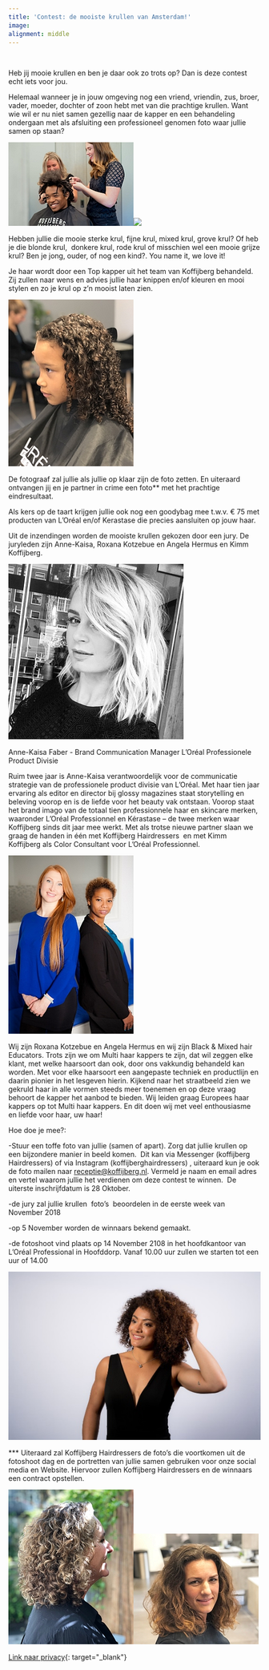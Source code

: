 ```yaml
---
title: 'Contest: de mooiste krullen van Amsterdam!'
image:
alignment: middle
---
```


&nbsp;

Heb jij mooie krullen en ben je daar ook zo trots op? Dan is deze contest echt iets voor jou.

Helemaal wanneer je in jouw omgeving nog een vriend, vriendin, zus, broer, vader, moeder, dochter of zoon hebt met van die prachtige krullen. Want wie wil er nu niet samen gezellig naar de kapper en een behandeling ondergaan met als afsluiting een professioneel genomen foto waar jullie samen op staan?

![](/uploads/krullen-maken.jpg)![](blob:https://app.cloudcannon.com/761f948a-a884-4bdc-8724-275d184b6502)

Hebben jullie die mooie sterke krul, fijne krul, mixed krul, grove krul? Of heb je die blonde krul,&nbsp; donkere krul, rode krul of misschien wel een mooie grijze krul? Ben je jong, ouder, of nog een kind?. You name it, we love it!

Je haar wordt door een Top kapper uit het team van Koffijberg behandeld. Zij zullen naar wens en advies jullie haar knippen en/of kleuren en mooi stylen en zo je krul op z’n mooist laten zien.

![](/uploads/kindje-krullen-kapper-amsterdam.jpg)

De fotograaf zal jullie als jullie op klaar zijn de foto zetten. En uiteraard ontvangen jij en je partner in crime een foto\*\* met het prachtige eindresultaat.

Als kers op de taart krijgen jullie ook nog een goodybag mee t.w.v. € 75 met producten van L’Or&eacute;al en/of Kerastase die precies aansluiten op jouw haar.

Uit de inzendingen worden de mooiste krullen gekozen door een jury. De juryleden zijn Anne-Kaisa, Roxana Kotzebue en Angela Hermus en Kimm Koffijberg.&nbsp;

![](/uploads/ak-loreal-kerastase-kapper.jpg)

Anne-Kaisa Faber - Brand Communication Manager L’Or&eacute;al Professionele Product Divisie

Ruim twee jaar is Anne-Kaisa verantwoordelijk voor de communicatie strategie van de professionele product divisie van L’Or&eacute;al. Met haar tien jaar ervaring als editor en director bij glossy magazines staat storytelling en beleving voorop en is de liefde voor het beauty vak ontstaan. Voorop staat het brand imago van de totaal tien professionnele haar en skincare merken, waaronder L’Or&eacute;al Professionnel en K&eacute;rastase – de twee merken waar Koffijberg sinds dit jaar mee werkt. Met als trotse nieuwe partner slaan we graag de handen in &eacute;&eacute;n met Koffijberg Hairdressers &nbsp;en met Kimm Koffijberg als Color Consultant voor L’Or&eacute;al Professionnel.

![](/uploads/jury-1.jpg)

Wij zijn Roxana Kotzebue en Angela Hermus en wij zijn Black & Mixed hair Educators. Trots zijn we om Multi haar kappers te zijn, dat wil zeggen elke klant, met welke haarsoort dan ook, door ons vakkundig behandeld kan worden. Met voor elke haarsoort een aangepaste techniek en productlijn en daarin pionier in het lesgeven hierin. Kijkend naar het straatbeeld zien we gekruld haar in alle vormen steeds meer toenemen en op deze vraag behoort de kapper het aanbod te bieden. Wij leiden graag Europees haar kappers op tot Multi haar kappers. En dit doen wij met veel enthousiasme en liefde voor haar, uw haar!

Hoe doe je mee?:

-Stuur een toffe foto van jullie (samen of apart). Zorg dat jullie krullen op een bijzondere manier in beeld komen.&nbsp; Dit kan via Messenger (koffijberg Hairdressers) of via Instagram (koffijberghairdressers) , uiteraard kun je ook de foto mailen naar receptie@koffijberg.nl. Vermeld je naam en email adres en vertel waarom jullie het verdienen om deze contest te winnen.&nbsp; De uiterste inschrijfdatum is 28 Oktober.

-de jury zal jullie krullen&nbsp; foto’s&nbsp; beoordelen in de eerste week van November 2018

-op 5 November worden de winnaars bekend gemaakt.

-de fotoshoot vind plaats op 14 November 2108 in het hoofdkantoor van L’Or&eacute;al Professional in Hoofddorp. Vanaf 10.00 uur zullen we starten tot een uur of 14.00

![](/uploads/iva-krullen.jpg)

\*\*\* Uiteraard zal Koffijberg Hairdressers de foto’s die voortkomen uit de fotoshoot dag en de portretten van jullie samen gebruiken voor onze social media en Website. Hiervoor zullen Koffijberg Hairdressers en de winnaars een contract opstellen.

![](/uploads/krullen-sabine-kapper-1.jpg)![](/uploads/krullen-kapper-mareille.jpg)

[Link naar privacy](https://www.koffijberg.nl/privacy/){: target="_blank"}

&nbsp;